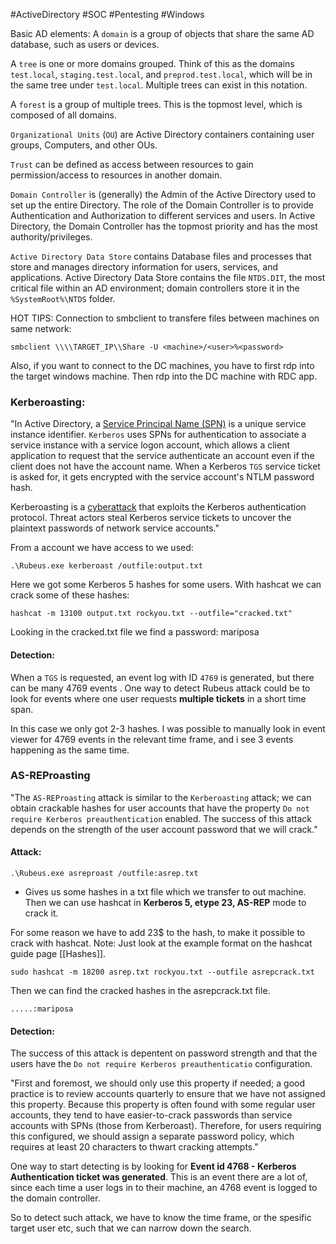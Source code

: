 #ActiveDirectory #SOC #Pentesting #Windows

Basic AD elements:
A `domain` is a group of objects that share the same AD database, such as users or devices.

A `tree` is one or more domains grouped. Think of this as the domains `test.local`, `staging.test.local`, and `preprod.test.local`, which will be in the same tree under `test.local`. Multiple trees can exist in this notation.

A `forest` is a group of multiple trees. This is the topmost level, which is composed of all domains.

`Organizational Units` (`OU`) are Active Directory containers containing user groups, Computers, and other OUs.

`Trust` can be defined as access between resources to gain permission/access to resources in another domain.

`Domain Controller` is (generally) the Admin of the Active Directory used to set up the entire Directory. The role of the Domain Controller is to provide Authentication and Authorization to different services and users. In Active Directory, the Domain Controller has the topmost priority and has the most authority/privileges.

`Active Directory Data Store` contains Database files and processes that store and manages directory information for users, services, and applications. Active Directory Data Store contains the file `NTDS.DIT`, the most critical file within an AD environment; domain controllers store it in the `%SystemRoot%\NTDS` folder.


HOT TIPS: 
Connection to smbclient to transfere files between machines on same network: 
```
smbclient \\\\TARGET_IP\\Share -U <machine>/<user>%<password>
```

Also, if you want to connect to the DC machines, you have to first rdp into the target windows machine. Then rdp into the DC machine with RDC app. 


### Kerberoasting: 
"In Active Directory, a [Service Principal Name (SPN)](https://learn.microsoft.com/en-us/windows/win32/ad/service-principal-names) is a unique service instance identifier. `Kerberos` uses SPNs for authentication to associate a service instance with a service logon account, which allows a client application to request that the service authenticate an account even if the client does not have the account name. When a Kerberos `TGS` service ticket is asked for, it gets encrypted with the service account's NTLM password hash.

Kerberoasting is a [cyberattack](https://www.ibm.com/topics/cyber-attack) that exploits the Kerberos authentication protocol. Threat actors steal Kerberos service tickets to uncover the plaintext passwords of network service accounts."

From a account we have access to we used:
```
.\Rubeus.exe kerberoast /outfile:output.txt
```

Here we got some Kerberos 5 hashes for some users. With hashcat we can crack some of these hashes:

```
hashcat -m 13100 output.txt rockyou.txt --outfile="cracked.txt"
```

Looking in the cracked.txt file we find a password: mariposa

#### Detection:
When a `TGS` is requested, an event log with ID `4769` is generated, but there can be many 4769 events . One way to detect Rubeus attack could be to look for events where one user requests **multiple tickets** in a short time span. 

In this case we only got 2-3 hashes. I was possible to manually look in event viewer for 4769 events in the relevant time frame, and i see 3 events happening as the same time. 



### AS-REProasting
"The `AS-REProasting` attack is similar to the `Kerberoasting` attack; we can obtain crackable hashes for user accounts that have the property `Do not require Kerberos preauthentication` enabled. The success of this attack depends on the strength of the user account password that we will crack."


#### Attack:

```
.\Rubeus.exe asreproast /outfile:asrep.txt
```
- Gives us some hashes in a txt file which we transfer to out machine. Then we can use hashcat in **Kerberos 5, etype 23, AS-REP** mode to crack it. 

For some reason we have to add 23$ to the hash, to make it possible to crack with hashcat. Note: Just look at the example format on the hashcat guide page [[Hashes]]. 

```
sudo hashcat -m 18200 asrep.txt rockyou.txt --outfile asrepcrack.txt
```

Then we can find the cracked hashes in the asrepcrack.txt file.
```
.....:mariposa
```

#### Detection:
The success of this attack is depentent on password strength and that the users have the `Do not require Kerberos preauthenticatio` configuration. 

"First and foremost, we should only use this property if needed; a good practice is to review accounts quarterly to ensure that we have not assigned this property. Because this property is often found with some regular user accounts, they tend to have easier-to-crack passwords than service accounts with SPNs (those from Kerberoast). Therefore, for users requiring this configured, we should assign a separate password policy, which requires at least 20 characters to thwart cracking attempts."

One way to start detecting is by looking for **Event id 4768 - Kerberos Authentication ticket was generated**. This is an event there are a lot of, since each time a user logs in to their machine, an 4768 event is logged to the domain controller. 

So to detect such attack, we have to know the time frame, or the spesific target user etc, such that we can narrow down the search. 
